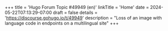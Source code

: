 +++
title = 'Hugo Forum Topic #49949 (en)'
linkTitle = 'Home'
date = 2024-05-22T07:13:29-07:00
draft = false
details = 'https://discourse.gohugo.io/t/49949'
description = "Loss of an image with language code in endpoints on a multilingual site"
+++
